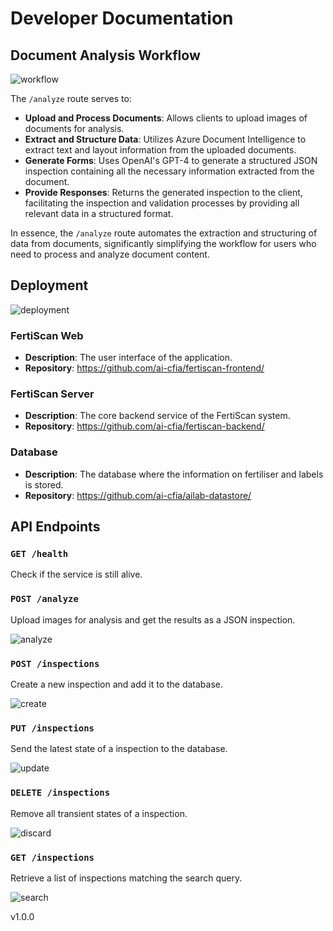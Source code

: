 # Developer Documentation

## Document Analysis Workflow

![workflow](../out/workflow_dss/FertiScan%20Sequence%20Diagram.png)

The `/analyze` route serves to:

- **Upload and Process Documents**: Allows clients to upload
 images of documents for analysis.
- **Extract and Structure Data**: Utilizes Azure Document Intelligence to
 extract text and layout information from the uploaded documents.
- **Generate Forms**: Uses OpenAI's GPT-4 to generate a structured JSON
 inspection containing all the necessary information extracted from the document.
- **Provide Responses**: Returns the generated inspection to the client,
 facilitating the inspection and validation processes
 by providing all relevant data in a structured format.

In essence, the `/analyze` route automates the
 extraction and structuring of data from documents, significantly
 simplifying the workflow for
 users who need to process and analyze document content.

## Deployment

![deployment](../out/deployment/Deployment.png)

### FertiScan Web

- **Description**: The user interface of the application.
- **Repository**: <https://github.com/ai-cfia/fertiscan-frontend/>

### FertiScan Server

- **Description**: The core backend service of the FertiScan system.
- **Repository**: <https://github.com/ai-cfia/fertiscan-backend/>

### Database

- **Description**: The database where the
 information on fertiliser and labels is stored.
- **Repository**: <https://github.com/ai-cfia/ailab-datastore/>

## API Endpoints

### `GET /health`

Check if the service is still alive.

### `POST /analyze`

Upload images for analysis and get the results as a JSON inspection.

![analyze](../out/analyze_dss/Analyze%20DSS.png)

### `POST /inspections`

Create a new inspection and add it to the database.

![create](../out/create_inspection_dss/FertiScan%20Sequence%20Diagram.png)

### `PUT /inspections`

Send the latest state of a inspection to the database.

![update](../out/update_inspection_dss/FertiScan%20Sequence%20Diagram.png)

### `DELETE /inspections`

Remove all transient states of a inspection.

![discard](../out/discard_inspection_dss/FertiScan%20Sequence%20Diagram.png)

### `GET /inspections`

Retrieve a list of inspections matching the search query.

![search](../out/search_inspections_dss/FertiScan%20Sequence%20Diagram.png)

v1.0.0
